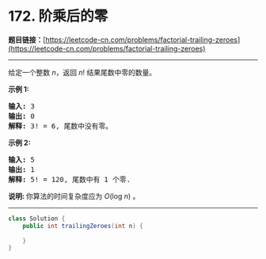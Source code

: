 # 172. 阶乘后的零

**题目链接：**[https://leetcode-cn.com/problems/factorial-trailing-zeroes](https://leetcode-cn.com/problems/factorial-trailing-zeroes)

---

<div class="content__1Y2H">
 <div class="notranslate">
  <p>给定一个整数 <em>n</em>，返回 <em>n</em>! 结果尾数中零的数量。</p> 
  <p><strong>示例 1:</strong></p> 
  <pre class="language-text"><strong>输入:</strong> 3
<strong>输出:</strong> 0
<strong>解释:</strong>&nbsp;3! = 6, 尾数中没有零。</pre> 
  <p><strong>示例&nbsp;2:</strong></p> 
  <pre class="language-text"><strong>输入:</strong> 5
<strong>输出:</strong> 1
<strong>解释:</strong>&nbsp;5! = 120, 尾数中有 1 个零.</pre> 
  <p><strong>说明: </strong>你算法的时间复杂度应为&nbsp;<em>O</em>(log&nbsp;<em>n</em>)<em>&nbsp;</em>。</p> 
 </div>
</div>

---

```java
class Solution {
    public int trailingZeroes(int n) {
        
    }
}
```